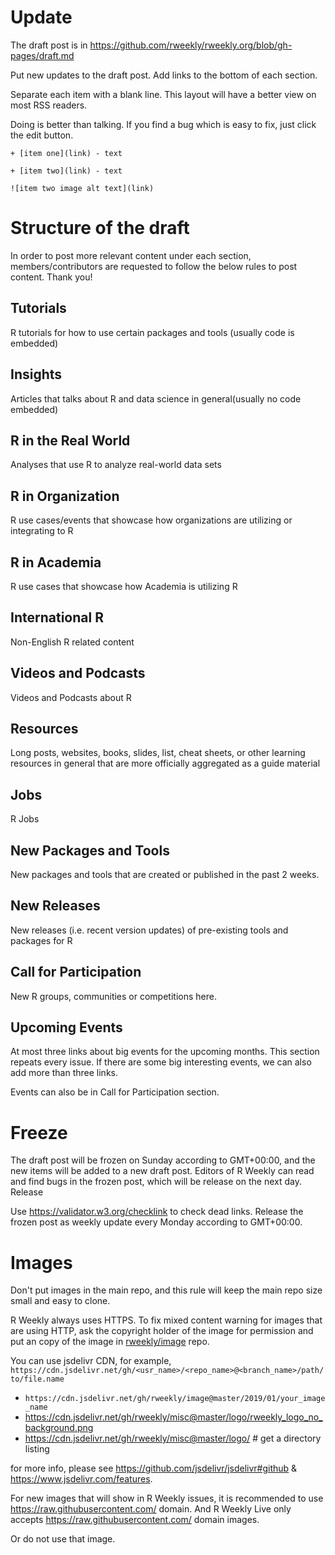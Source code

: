 # Update

The draft post is in https://github.com/rweekly/rweekly.org/blob/gh-pages/draft.md

Put new updates to the draft post. Add links to the bottom of each section.

Separate each item with a blank line. This layout will have a better view on most RSS readers.

Doing is better than talking. If you find a bug which is easy to fix, just click the edit button.

```
+ [item one](link) - text

+ [item two](link) - text

![item two image alt text](link)
```

# Structure of the draft

In order to post more relevant content under each section, members/contributors are requested to follow the below rules to post content. Thank you!

## Tutorials

R tutorials for how to use certain packages and tools (usually code is embedded)

## Insights

Articles that talks about R and data science in general(usually no code embedded)

## R in the Real World

Analyses that use R to analyze real-world data sets

## R in Organization

R use cases/events that showcase how organizations are utilizing or integrating to R

## R in Academia

R use cases that showcase how Academia is utilizing R

## International R

Non-English R related content

## Videos and Podcasts

Videos and Podcasts about R

## Resources

Long posts, websites, books, slides, list, cheat sheets, or other learning resources in general that are more officially aggregated as a guide material

## Jobs

R Jobs

## New Packages and Tools

New packages and tools that are created or published in the past 2 weeks.

## New Releases

New releases (i.e. recent version updates) of pre-existing tools and packages for R

## Call for Participation

New R groups, communities or competitions here.

## Upcoming Events

At most three links about big events for the upcoming months. This section repeats every issue. If there are some big interesting events, we can also add more than three links.

Events can also be in Call for Participation section.

# Freeze

The draft post will be frozen on Sunday according to GMT+00:00, and the new items will be added to a new draft post. Editors of R Weekly can read and find bugs in the frozen post, which will be release on the next day.
Release

Use https://validator.w3.org/checklink to check dead links. Release the frozen post as weekly update every Monday according to GMT+00:00.

# Images

Don't put images in the main repo, and this rule will keep the main repo size small and easy to clone.

R Weekly always uses HTTPS. To fix mixed content warning for images that are using HTTP, ask the copyright holder of the image for permission and put an copy of the image in [rweekly/image](https://github.com/rweekly/image/tree/master/2019) repo.

You can use jsdelivr CDN, for example, `https://cdn.jsdelivr.net/gh/<usr_name>/<repo_name>@<branch_name>/path/to/file.name`
 
- `https://cdn.jsdelivr.net/gh/rweekly/image@master/2019/01/your_image_name`
- <https://cdn.jsdelivr.net/gh/rweekly/misc@master/logo/rweekly_logo_no_background.png>
- <https://cdn.jsdelivr.net/gh/rweekly/misc@master/logo/>  # get a directory listing

for more info, please see <https://github.com/jsdelivr/jsdelivr#github> & <https://www.jsdelivr.com/features>.

For new images that will show in R Weekly issues, it is recommended to use https://raw.githubusercontent.com/ domain. And R Weekly Live only accepts https://raw.githubusercontent.com/ domain images.

Or do not use that image.
